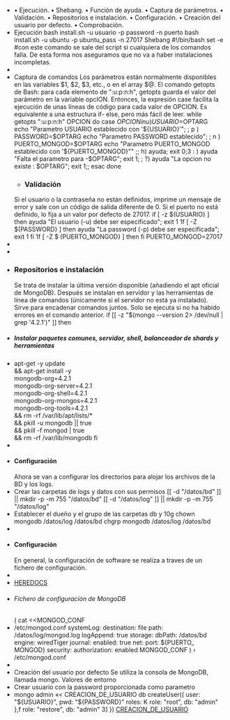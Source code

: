 - • Ejecución.
  • Shebang.
  • Función de ayuda.
  • Captura de parámetros.
  • Validación.
  • Repositorios e instalación.
  • Configuración.
  • Creación del usuario por defecto.
  • Comprobación.
- Ejecución
  bash install.sh -u usuario -p password -n puerto
  bash install.sh -u ubuntu -p ubuntu_pass -n 27017
  Shebang
  #!/bin/bash
  set -e #con este comando se sale del script si cualquiera de los comandos falla. De esta forma nos
  aseguramos que no va a haber instalaciones incompletas.
-
- Captura de comandos
  Los parámetros están normalmente
  disponibles en las variables $1, $2, $3,
  etc., o en el array $@.
  El comando getopts de Bash: para
  cada elemento de ":u:p:n:h", getopts
  guarda el valor del parámetro en la
  variable opcION. Entonces, la expresión
  case facilita la ejecución de unas líneas
  de código para cada valor de OPCION.
  Es equivalente a una estructura if-
  else, pero más fácil de leer.
  while getopts ":u:p:n:h" OPCION
  do
  case ${OPCION} in
  u ) USUARIO=$OPTARG
  echo "Parametro USUARIO establecido con '${USUARIO}'"; ;
  p ) PASSWORD=$OPTARG
  echo "Parametro PASSWORD establecido"; ;
  n ) PUERTO_MONGOD=$OPTARG
  echo "Parametro PUERTO_MONGOD establecido con
  '${PUERTO_MONGOD}"" ;;
  h) ayuda; exit 0;3
  : ) ayuda "Falta el parametro para -$OPTARG"; exit 1; ;
  \?) ayuda "La opcion no existe : $OPTARG"; exit 1;;
  esac
  done
  - ### Validación
  Si el usuario o la contraseña no están
  definidos, imprime un mensaje de
  error y sale con un código de salida
  diferente de 0.
  Si el puerto no está definido, lo fija a
  un valor por defecto de 27017.
  if [ -z $(USUARIO} ]
  then
  ayuda "El usuario (-u) debe ser especificado"; exit 1
  1f [ -Z $(PASSWORD} ]
  then
  ayuda "La password (-p) debe ser especificada"; exit 1
  fi
  1f [ -Z $ (PUERTO_MONGOD} ]
  then
  fi
  PUERTO_MONGOD=27017
-
-
- ### Repositorios e instalación
  Se trata de instalar la última versión
  disponible (añadiendo el apt oficial de
  MongoDB).
  Después se instalan en servidor y las
  herramientas de línea de comandos
  (únicamente si el servidor no está ya
  instalado).
  Sirve para encadenar comandos
  juntos. Solo se ejecuta si no ha habido
  errores en el comando anterior.
  if [[ -z "$(mongo --version 2> /dev/null | grep '4.2.1')" ]]
  then
- ##### Instalar paquetes comunes, servidor, shell, balanceador de shards y herramientas
- apt-get -y update \
  && apt-get install -y \
  mongodb-org=4.2.1 \
  mongodb-org-server=4.2.1 \
  mongodb-org-shell=4.2.1 \
  mongodb-org-mongos=4.2.1 \
  mongodb-org-tools=4.2.1 \
  && rm -rf /var/lib/apt/lists/* \
  && pkill -u mongodb || true \
  && pkill -f mongod | true \
  && rm -rf /var/lib/mongodb
  fi
-
- #### Configuración
  Ahora se van a configurar los
  directorios para alojar los archivos
  de la BD y los logs.
- Crear las carpetas de logs y datos con sus permisos
  [[ -d "/datos/bd" ]] || mkdir -p -m 755 "/datos/bd"
  [[ -d "/datos/log" ]] || mkdir -p -m 755 "/datos/log"
- Establecer el dueño y el grupo de las carpetas db y 10g
  chown mongodb /datos/log /datos/bd
  chgrp mongodb /datos/log /datos/bd
-
- #### Configuración
  En general, la configuración de
  software se realiza a traves de un
  fichero de configuración.
-
- <ins>HEREDOCS</ins>
- ###### Fichero de configuración de MongoDB
  (
  cat <<MONGOD_CONF
- /etc/mongod.conf
  systemLog:
  destination: file
  path: /datos/log/mongod.log
  logAppend: true
  storage:
  dbPath: /datos/bd
  engine: wiredTiger
  journal:
  enabled: true
  net:
  port: ${PUERTO_ MONGOD}
  security:
  authorization: enabled
  MONGOD_CONF
  ) › /etc/mongod.conf
-
- Creación del usuario por defecto
  Se utiliza la consola de MongoDB,
  llamada mongo.
  Valores de entorno
- Crear usuario con la password proporcionada como parametro
- mongo admin «< CREACION_DE_USUARIO
  db createUser((
  user: "${USUARIO}",
  pwd: "${PASSWORD}"
  roles: K
  role: "root",
  db: "admin"
  },f
  role: "restore",
  db: "admin"
  3] })
  <ins>CREACION_DE_USUARIO</ins>